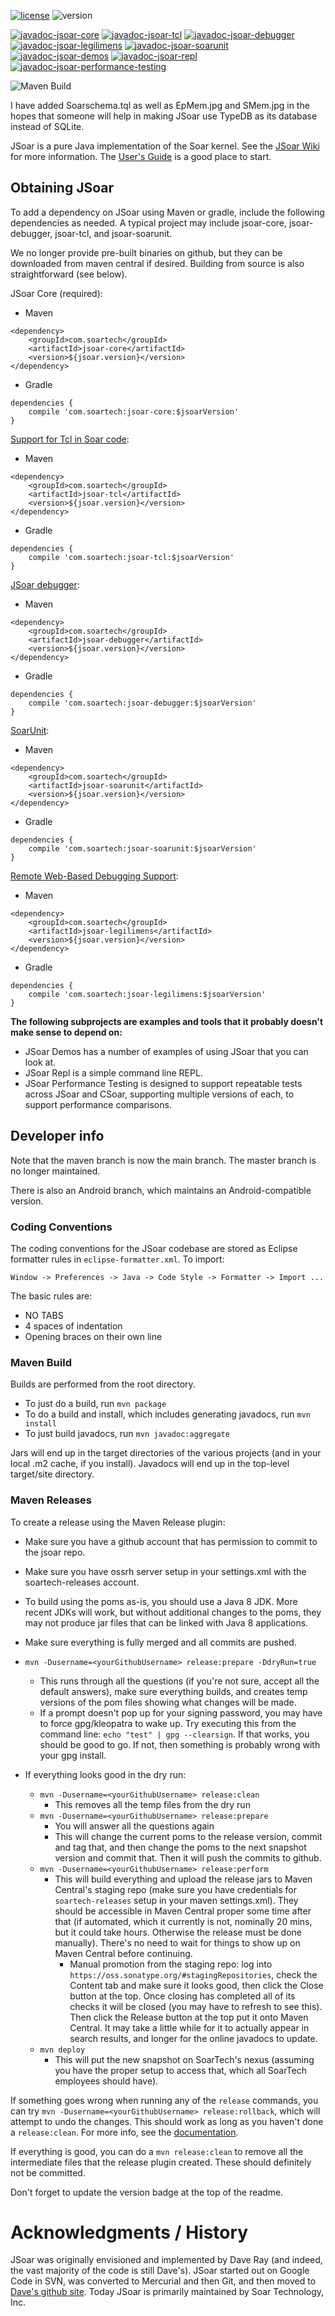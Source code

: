 [![license](https://img.shields.io/badge/license-BSD--3-green)](https://github.com/soartech/jsoar/blob/maven/LICENSE.txt)
![version](https://img.shields.io/badge/jsoar-5.0.1-blue)

[![javadoc-jsoar-core](https://img.shields.io/badge/javadoc-jsoar--core-brightgreen)](https://javadoc.io/doc/com.soartech/jsoar-core) 
[![javadoc-jsoar-tcl](https://img.shields.io/badge/javadoc-jsoar--tcl-brightgreen)](https://javadoc.io/doc/com.soartech/jsoar-tcl) 
[![javadoc-jsoar-debugger](https://img.shields.io/badge/javadoc-jsoar--debugger-brightgreen)](https://javadoc.io/doc/com.soartech/jsoar-debugger) 
[![javadoc-jsoar-legilimens](https://img.shields.io/badge/javadoc-jsoar--legilimens-brightgreen)](https://javadoc.io/doc/com.soartech/jsoar-legilimens) 
[![javadoc-jsoar-soarunit](https://img.shields.io/badge/javadoc-jsoar--soarunit-brightgreen)](https://javadoc.io/doc/com.soartech/jsoar-soarunit) 
[![javadoc-jsoar-demos](https://img.shields.io/badge/javadoc-jsoar--demos-brightgreen)](https://javadoc.io/doc/com.soartech/jsoar-demos) 
[![javadoc-jsoar-repl](https://img.shields.io/badge/javadoc-jsoar--repl-brightgreen)](https://javadoc.io/doc/com.soartech/jsoar-repl) 
[![javadoc-jsoar-performance-testing](https://img.shields.io/badge/javadoc-jsoar--performance--testing-brightgreen)](https://javadoc.io/doc/com.soartech/jsoar-performance-testing) 

![Maven Build](https://github.com/soartech/jsoar/workflows/Maven%20Build/badge.svg)

I have added Soarschema.tql as well as EpMem.jpg and SMem.jpg in the hopes that someone will help in making JSoar use TypeDB as its database instead of SQLite.

JSoar is a pure Java implementation of the Soar kernel. See the [JSoar Wiki](https://github.com/soartech/jsoar/wiki) for more information. The [User's Guide](https://github.com/soartech/jsoar/wiki/JSoarUsersGuide) is a good place to start.

## Obtaining JSoar ##

To add a dependency on JSoar using Maven or gradle, include the following dependencies as needed. A typical project may include jsoar-core, jsoar-debugger, jsoar-tcl, and jsoar-soarunit.

We no longer provide pre-built binaries on github, but they can be downloaded from maven central if desired. Building from source is also straightforward (see below).

JSoar Core (required):
* Maven
```
<dependency>
    <groupId>com.soartech</groupId>
    <artifactId>jsoar-core</artifactId>
    <version>${jsoar.version}</version>
</dependency>
```
* Gradle
```
dependencies {
    compile 'com.soartech:jsoar-core:$jsoarVersion'
}
```

[Support for Tcl in Soar code](https://github.com/soartech/jsoar/wiki/JSoarTclSupport):
* Maven
```
<dependency>
    <groupId>com.soartech</groupId>
    <artifactId>jsoar-tcl</artifactId>
    <version>${jsoar.version}</version>
</dependency>
```
* Gradle
```
dependencies {
    compile 'com.soartech:jsoar-tcl:$jsoarVersion'
}
```

[JSoar debugger](https://github.com/soartech/jsoar/wiki/JSoarDebugger):
* Maven
```
<dependency>
    <groupId>com.soartech</groupId>
    <artifactId>jsoar-debugger</artifactId>
    <version>${jsoar.version}</version>
</dependency>
```
* Gradle
```
dependencies {
    compile 'com.soartech:jsoar-debugger:$jsoarVersion'
}
```

[SoarUnit](https://github.com/soartech/jsoar/wiki/SoarUnit):
* Maven
```
<dependency>
    <groupId>com.soartech</groupId>
    <artifactId>jsoar-soarunit</artifactId>
    <version>${jsoar.version}</version>
</dependency>
```
* Gradle
```
dependencies {
    compile 'com.soartech:jsoar-soarunit:$jsoarVersion'
}
```

[Remote Web-Based Debugging Support](https://github.com/soartech/jsoar/wiki/JSoarLegilimens):
* Maven
```
<dependency>
    <groupId>com.soartech</groupId>
    <artifactId>jsoar-legilimens</artifactId>
    <version>${jsoar.version}</version>
</dependency>
```
* Gradle
```
dependencies {
    compile 'com.soartech:jsoar-legilimens:$jsoarVersion'
}
```

**The following subprojects are examples and tools that it probably doesn't make sense to depend on:**
* JSoar Demos has a number of examples of using JSoar that you can look at.
* JSoar Repl is a simple command line REPL.
* JSoar Performance Testing is designed to support repeatable tests across JSoar and CSoar, supporting multiple versions of each, to support performance comparisons.

## Developer info ##

Note that the maven branch is now the main branch. The master branch is no longer maintained.

There is also an Android branch, which maintains an Android-compatible version.

### Coding Conventions ###

The coding conventions for the JSoar codebase are stored as Eclipse formatter rules in `eclipse-formatter.xml`. To import:

    Window -> Preferences -> Java -> Code Style -> Formatter -> Import ...

The basic rules are:
* NO TABS
* 4 spaces of indentation
* Opening braces on their own line

### Maven Build ###

Builds are performed from the root directory.

* To just do a build, run `mvn package`
* To do a build and install, which includes generating javadocs, run `mvn install`
* To just build javadocs, run `mvn javadoc:aggregate`

Jars will end up in the target directories of the various projects (and in your local .m2 cache, if you install). Javadocs will end up in the top-level target/site directory.

### Maven Releases ###

To create a release using the Maven Release plugin:

* Make sure you have a github account that has permission to commit to the jsoar repo.
* Make sure you have ossrh server setup in your settings.xml with the soartech-releases account.
* To build using the poms as-is, you should use a Java 8 JDK. More recent JDKs will work, but without additional changes to the poms, they may not produce jar files that can be linked with Java 8 applications.

* Make sure everything is fully merged and all commits are pushed.
* `mvn -Dusername=<yourGithubUsername> release:prepare -DdryRun=true`
	* This runs through all the questions (if you're not sure, accept all the default answers), make sure everything builds, and creates temp versions of the pom files showing what changes will be made.
    * If a prompt doesn't pop up for your signing password, you may have to force gpg/kleopatra to wake up. Try executing this from the command line: `echo "test" | gpg --clearsign`. If that works, you should be good to go. If not, then something is probably wrong with your gpg install.
* If everything looks good in the dry run:
	* `mvn -Dusername=<yourGithubUsername> release:clean`
		* This removes all the temp files from the dry run
	* `mvn -Dusername=<yourGithubUsername> release:prepare`
		* You will answer all the questions again	
		* This will change the current poms to the release version, commit and tag that, and then change the poms to the next snapshot version and commit that. Then it will push the commits to github.
	* `mvn -Dusername=<yourGithubUsername> release:perform`
		* This will build everything and upload the release jars to Maven Central's staging repo (make sure you have credentials for `soartech-releases` setup in your maven settings.xml). They should be accessible in Maven Central proper some time after that (if automated, which it currently is not, nominally 20 mins, but it could take hours. Otherwise the release must be done manually). There's no need to wait for things to show up on Maven Central before continuing.
			* Manual promotion from the staging repo: log into `https://oss.sonatype.org/#stagingRepositories`, check the Content tab and make sure it looks good, then click the Close button at the top. Once closing has completed all of its checks it will be closed (you may have to refresh to see this). Then click the Release button at the top put it onto Maven Central. It may take a little while for it to actually appear in search results, and longer for the online javadocs to update.
	* `mvn deploy`
		* This will put the new snapshot on SoarTech's nexus (assuming you have the proper setup to access that, which all SoarTech employees should have).

If something goes wrong when running any of the `release` commands, you can try `mvn -Dusername=<yourGithubUsername> release:rollback`, which will attempt to undo the changes. This should work as long as you haven't done a `release:clean`. For more info, see the [documentation](https://maven.apache.org/maven-release/maven-release-plugin/examples/rollback-release.html).

If everything is good, you can do a `mvn release:clean` to remove all the intermediate files that the release plugin created. These should definitely not be committed.

Don't forget to update the version badge at the top of the readme.

# Acknowledgments / History
JSoar was originally envisioned and implemented by Dave Ray (and indeed, the vast majority of the code is still Dave's). JSoar started out on Google Code in SVN, was converted to Mercurial and then Git, and then moved to [Dave's github site](https://github.com/daveray/). Today JSoar is primarily maintained by Soar Technology, Inc.
